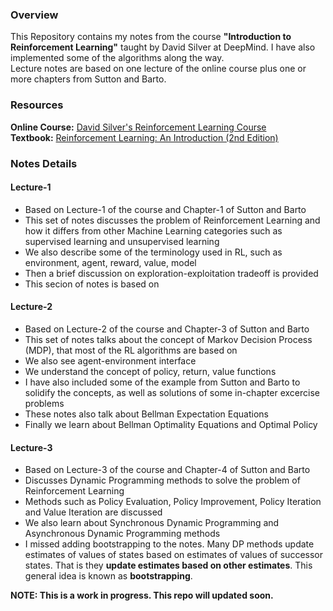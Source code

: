### Overview
This Repository contains my notes from the course **"Introduction to Reinforcement Learning"** taught by David Silver at DeepMind. I have also implemented some of the algorithms along the way.<br/>
Lecture notes are based on one lecture of the online course plus one or more chapters from Sutton and Barto.

### Resources
**Online Course:** [David Silver's Reinforcement Learning Course](https://www.davidsilver.uk/teaching/)<br/>
**Textbook:** [Reinforcement Learning: An Introduction (2nd Edition)](http://incompleteideas.net/book/RLbook2018.pdf)

### Notes Details
#### Lecture-1
- Based on Lecture-1 of the course and Chapter-1 of Sutton and Barto
- This set of notes discusses the problem of Reinforcement Learning and how it differs from other Machine Learning categories such as supervised learning and unsupervised learning
- We also describe some of the terminology used in RL, such as environment, agent, reward, value, model
- Then a brief discussion on exploration-exploitation tradeoff is provided
- This secion of notes is based on

#### Lecture-2
- Based on Lecture-2 of the course and Chapter-3 of Sutton and Barto
- This set of notes talks about the concept of Markov Decision Process (MDP), that most of the RL algorithms are based on
- We also see agent-environment interface
- We understand the concept of policy, return, value functions
- I have also included some of the example from Sutton and Barto to solidify the concepts, as well as solutions of some in-chapter excercise problems
- These notes also talk about Bellman Expectation Equations
- Finally we learn about Bellman Optimality Equations and Optimal Policy

#### Lecture-3
- Based on Lecture-3 of the course and Chapter-4 of Sutton and Barto
- Discusses Dynamic Programming methods to solve the problem of Reinforcement Learning
- Methods such as Policy Evaluation, Policy Improvement, Policy Iteration and Value Iteration are discussed
- We also learn about Synchronous Dynamic Programming and Asynchronous Dynamic Programming methods
- I missed adding bootstrapping to the notes. Many DP methods update estimates of values of states based on estimates of values of successor states. That is they **update estimates based on other estimates**. This general idea is known as **bootstrapping**.

**NOTE: This is a work in progress. This repo will updated soon.**
